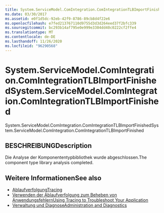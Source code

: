 ```yaml
---
title: System.ServiceModel.ComIntegration.ComIntegrationTLBImportFinished
ms.date: 03/30/2017
ms.assetid: e0f1d5dc-92eb-42f9-8786-89cb8d4f22e6
ms.openlocfilehash: e7fed213767110d9755d3d3d264eed37f2bfc339
ms.sourcegitcommit: bc293b14af795e0e999e3304dd40c0222cf2ffe4
ms.translationtype: MT
ms.contentlocale: de-DE
ms.lasthandoff: 11/26/2020
ms.locfileid: "96290568"
---
```

# <a name="systemservicemodelcomintegrationcomintegrationtlbimportfinished"></a><span data-ttu-id="df351-102">System.ServiceModel.ComIntegration.ComIntegrationTLBImportFinished</span><span class="sxs-lookup"><span data-stu-id="df351-102">System.ServiceModel.ComIntegration.ComIntegrationTLBImportFinished</span></span>

<span data-ttu-id="df351-103">System.ServiceModel.ComIntegration.ComIntegrationTLBImportFinished</span><span class="sxs-lookup"><span data-stu-id="df351-103">System.ServiceModel.ComIntegration.ComIntegrationTLBImportFinished</span></span>  
  
## <a name="description"></a><span data-ttu-id="df351-104">BESCHREIBUNG</span><span class="sxs-lookup"><span data-stu-id="df351-104">Description</span></span>  

 <span data-ttu-id="df351-105">Die Analyse der Komponententypbibliothek wurde abgeschlossen.</span><span class="sxs-lookup"><span data-stu-id="df351-105">The component type library analysis completed.</span></span>  
  
## <a name="see-also"></a><span data-ttu-id="df351-106">Weitere Informationen</span><span class="sxs-lookup"><span data-stu-id="df351-106">See also</span></span>

- [<span data-ttu-id="df351-107">Ablaufverfolgung</span><span class="sxs-lookup"><span data-stu-id="df351-107">Tracing</span></span>](index.md)
- [<span data-ttu-id="df351-108">Verwenden der Ablaufverfolgung zum Beheben von Anwendungsfehlern</span><span class="sxs-lookup"><span data-stu-id="df351-108">Using Tracing to Troubleshoot Your Application</span></span>](using-tracing-to-troubleshoot-your-application.md)
- [<span data-ttu-id="df351-109">Verwaltung und Diagnose</span><span class="sxs-lookup"><span data-stu-id="df351-109">Administration and Diagnostics</span></span>](../index.md)
